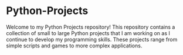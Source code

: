 # Python-Projects
Welcome to my Python Projects repository! This repository contains a collection of small to large Python projects that I am working on as I continue to develop my programming skills. These projects range from simple scripts and games to more complex applications.
